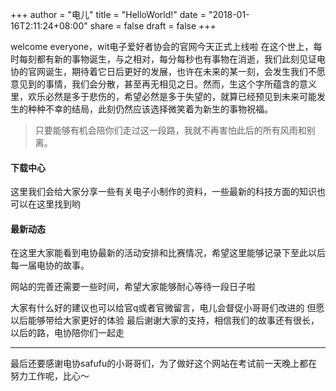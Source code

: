 +++
author = "电儿"
title = "HelloWorld!"
date = "2018-01-16T2:11:24+08:00"
share = false
draft = false
+++

welcome everyone，wit电子爱好者协会的官网今天正式上线啦
在这个世上，每时每刻都有新的事物诞生，与之相对，每分每秒也有事物在消逝，我们此刻见证电协的官网诞生，期待着它日后更好的发展，也许在未来的某一刻，会发生我们不愿意见到的事情，我们会分散，甚至再无相见之日。然而，生这个字所蕴含的意义里，欢乐必然是多于悲伤的，希望必然是多于失望的，就算已经预见到未来可能发生的种种不幸的结局，此刻仍然应该选择微笑着为新生的事物祝福。

> 只要能够有机会陪你们走过这一段路，我就不再害怕此后的所有风雨和别离。

#### 下载中心
这里我们会给大家分享一些有关电子小制作的资料，一些最新的科技方面的知识也可以在这里找到哟

#### 最新动态
在这里大家能看到电协最新的活动安排和比赛情况，希望这里能够记录下至此以后每一届电协的故事。



网站的完善还需要一些时间，希望大家能够耐心等待一段日子啦

大家有什么好的建议也可以给官q或者官微留言，电儿会督促小哥哥们改进的
但愿以后能够带给大家更好的体验
最后谢谢大家的支持，相信我们的故事还有很长，以后的路，电协陪你们一起走

***
最后还要感谢电协safufu的小哥哥们，为了做好这个网站在考试前一天晚上都在努力工作呢，比心～
